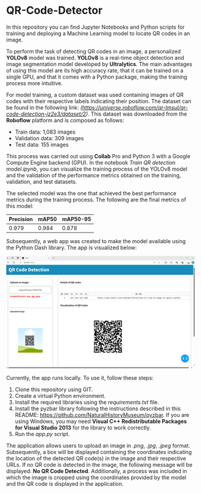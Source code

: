 # QR-Code-Detector

In this repository you can find Jupyter Notebooks and Python scripts for training and deploying a Machine Learning model to locate QR codes in an image.

To perform the task of detecting QR codes in an image, a personalized **YOLOv8** model was trained. **YOLOv8** is a real-time object detection and image segmentation model developed by **Ultralytics**. The main advantages of using this model are its high accuracy rate, that it can be trained on a single GPU, and that it comes with a Python package, making the training process more intuitive.

For model training, a custom dataset was used containing images of QR codes with their respective labels indicating their position. The dataset can be found in the following link: *(https://universe.roboflow.com/qr-lmsul/qr-code-detection-jz2e3/dataset/2)*. This dataset was downloaded from the **Roboflow** platform and is composed as follows:

* Train data: 1,083 images
* Validation data: 309 images
* Test data: 155 images

This process was carried out using **Collab** Pro and Python 3 with a Google Compute Engine backend (GPU). In the notebook *Train QR detection model.ipynb*, you can visualize the training process of the YOLOv8 model and the validation of the performance metrics obtained on the training, validation, and test datasets.

The selected model was the one that achieved the best performance metrics during the training process. The following are the final metrics of this model:

| Precision | mAP50 | mAP50-95 |
|-----------|-------|----------|
| 0.979     | 0.984 | 0.878    |

Subsequently, a web app was created to make the model available using the Python Dash library. The app is visualized below:

![app image.](app_image.png)

Currently, the app runs locally. To use it, follow these steps:

1. Clone this repository using GIT.
2. Create a virtual Python environment.
3. Install the required libraries using the *requirements.txt* file.
4. Install the pyzbar library following the instructions described in this README: https://github.com/NaturalHistoryMuseum/pyzbar. If you are using Windows, you may need **Visual C++ Redistributable Packages for Visual Studio 2013** for the library to work correctly.
5. Run the *app.py* script.

The application allows users to upload an image in *.png*, *.jpg*, *.jpeg* format. Subsequently, a box will be displayed containing the coordinates indicating the location of the detected QR code(s) in the image and their respective URLs. If no QR code is detected in the image, the following message will be displayed: **No QR Code Detected**. Additionally, a process was included in which the image is cropped using the coordinates provided by the model and the QR code is displayed in the application.



